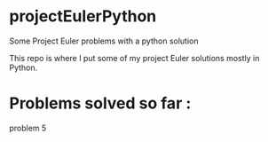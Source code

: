 # projectEulerPython
Some Project Euler problems with a python solution 

This repo is where I put some of my project Euler solutions mostly in Python.

Problems solved so far :
========================
problem 5
